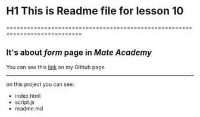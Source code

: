 # H1 This is Readme file for lesson 10
============================================================================

It's about *form* **page** in ***Mate Academy***
--------------
You can see this [link](https://mol4anovole.github.io/less10/index.html) on my Github page
***
on this project you can see:
* index.html
* script.js
* readme.md

   